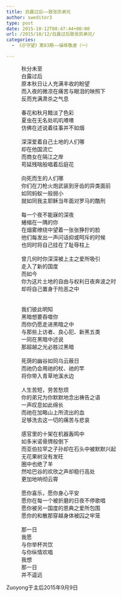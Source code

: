 ```yaml
---
title: 白露过后——致张凯弟兄
author: sweditor3
type: post
date: 2015-10-12T08:47:44+00:00
url: /2015/10/12/白露过后致张凯弟兄/
categories:
  - 《＠守望》第83期——操练敬虔（一）

---
```

<p style="margin-left: 40px;">
  秋分未至<br /> 白露过后<br /> 原本秋日让人充满丰收的盼望<br /> 而入夜的微凉在痛苦与眼泪的映照下<br /> 反而充满肃杀之气息<br /> &nbsp;<br /> 春花和秋月黯淡了色彩<br /> 夏虫在无名处叽叽喳喳<br /> 仿佛在述说着往事并不如烟<br /> &nbsp;<br /> 深深爱着自己土地的人们哪<br /> 却在他国流亡<br /> 而商女在隔江之岸<br /> 苟延残喘般唱着后庭花<br /> &nbsp;<br /> 向死而生的人们哪<br /> 你们在刀枪火炮武装到牙齿的异类面前<br /> 如同蚂蚁一般弱小<br /> 就如同我主耶稣当年面对罗马的酷刑<br /> &nbsp;<br /> 每一个夜不能寐的深夜<br /> 蜷缩在一隅的你<br /> 在烟雾缭绕中望着一张张狰狞的脸<br /> 他们每发出一声问话抑或呵斥的时候<br /> 也同时将自己挂在了耻辱柱上<br /> &nbsp;<br /> 曾几何时你深深被上主之爱所吸引<br /> 走入了新的国度<br /> 而如今<br /> 你为这片土地的自由与权利日夜奔波之时<br /> 却将自己置身于险恶之中<br /> &nbsp;<br /> &nbsp;<br /> 我们彼此明知<br /> 黑暗想要吞噬你<br /> 而你仍愿走进黑暗之中<br /> 与那些上访者、良心犯、新黑五类<br /> 一同在黑暗中述说<br /> 那超越之光必胜过黑暗<br /> &nbsp;<br /> 死荫的幽谷如同乌云蔽日<br /> 而祂仍会用祂的杖、祂的竿<br /> 将你带入青草地溪水边<br /> &nbsp;<br /> 人生苦短，劳苦愁烦<br /> 你的弟兄为你默默地念出祷告之语<br /> 一声叹息如此绵长<br /> 而祂在加略山上所流出的血<br /> 足够洗去这一切的痛苦与悲哀<br /> &nbsp;<br /> 感官里的十架在机器轰鸣中<br /> 如多米诺骨牌般倒下<br /> 而亚伯拉罕之子孙却在石头中被默默兴起<br /> 无花果树没有发旺<br /> 圈中也绝了羊<br /> 然哈巴谷的欢欣之声却稳行高处<br /> 更加地响彻云霄<br /> &nbsp;<br /> 愿你喜乐，愿你身心平安<br /> 愿你在每一个被折磨的日夜不停歌唱<br /> 愿你被另一国度的恩典之爱所包围<br /> 愿你的和散那穿越身体被囚之牢笼<br /> &nbsp;<br /> 那一日<br /> 我愿<br /> 与你举杯共饮<br /> 与你纵情欢唱<br /> 我想<br /> 那一日<br /> 并不遥远
</p>

Zuoyong于主后2015年9月9日